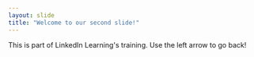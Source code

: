 ```yaml
---
layout: slide
title: "Welcome to our second slide!"
---
```

This is part of LinkedIn Learning's training.
Use the left arrow to go back!
